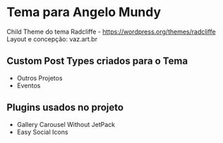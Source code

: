 # Tema para Angelo Mundy
Child Theme do tema Radcliffe - https://wordpress.org/themes/radcliffe
Layout e concepção: vaz.art.br

## Custom Post Types criados para o Tema ##

 - Outros Projetos
 - Eventos

## Plugins usados no projeto ##
 - Gallery Carousel Without JetPack
 - Easy Social Icons
